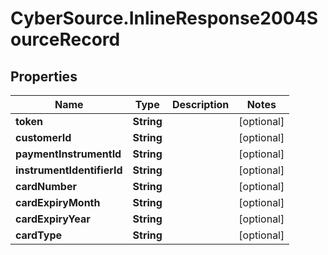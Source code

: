 # CyberSource.InlineResponse2004SourceRecord

## Properties
Name | Type | Description | Notes
------------ | ------------- | ------------- | -------------
**token** | **String** |  | [optional] 
**customerId** | **String** |  | [optional] 
**paymentInstrumentId** | **String** |  | [optional] 
**instrumentIdentifierId** | **String** |  | [optional] 
**cardNumber** | **String** |  | [optional] 
**cardExpiryMonth** | **String** |  | [optional] 
**cardExpiryYear** | **String** |  | [optional] 
**cardType** | **String** |  | [optional] 


